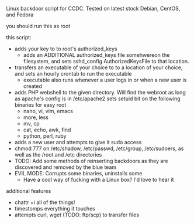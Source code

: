 Linux backdoor script for CCDC. Tested on latest stock Debian, CentOS, and Fedora

you should run this as root

this script: 
* adds your key to to root's authorized_keys
  * adds an ADDITIONAL authorized_keys file somehwereon the filesystem, and sets sshd_config AuthorizedKeysFile to that location. 
* transfers an executable of your choice to to a location of your choice, and sets an hourly crontab to run the executable
  * executable also runs whenever a user logs in or when a new user is created
* adds PHP webshell to the given directory. Will find the webroot as long as apache's config is in /etc/apache2
 sets setuid bit on the following binaries for easy root
  * nano, vi, vim, emacs
  * more, less
  * mv, cp
  * cat, echo, awk, find
  * python, perl, ruby
* adds a new user and attempts to give it sudo access
* chmod 777 on /etc/shadow, /etc/passwd, /etc/group, /etc/sudoers, as well as the /root and /etc directories
* TODO: Add some methods of reinserting backdoors as they are discovered and removed by the blue team
* EVIL MODE: Corrupts some binaries, uninstalls some
  * Have a cool way of fucking with a Linux box? I'd love to hear it
  
additional features
* chattr +i all of the things!
* timestomps everything it touches
* attempts curl, wget (TODO: ftp/scp) to transfer files
